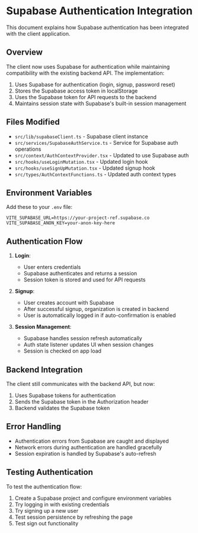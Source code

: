 # Supabase Authentication Integration

This document explains how Supabase authentication has been integrated with the client application.

## Overview

The client now uses Supabase for authentication while maintaining compatibility with the existing backend API. The implementation:

1. Uses Supabase for authentication (login, signup, password reset)
2. Stores the Supabase access token in localStorage
3. Uses the Supabase token for API requests to the backend
4. Maintains session state with Supabase's built-in session management

## Files Modified

- `src/lib/supabaseClient.ts` - Supabase client instance
- `src/services/SupabaseAuthService.ts` - Service for Supabase auth operations
- `src/context/AuthContextProvider.tsx` - Updated to use Supabase auth
- `src/hooks/useLoginMutation.tsx` - Updated login hook
- `src/hooks/useSignUpMutation.tsx` - Updated signup hook
- `src/types/AuthContextFunctions.ts` - Updated auth context types

## Environment Variables

Add these to your `.env` file:

```
VITE_SUPABASE_URL=https://your-project-ref.supabase.co
VITE_SUPABASE_ANON_KEY=your-anon-key-here
```

## Authentication Flow

1. **Login**:

   - User enters credentials
   - Supabase authenticates and returns a session
   - Session token is stored and used for API requests

2. **Signup**:

   - User creates account with Supabase
   - After successful signup, organization is created in backend
   - User is automatically logged in if auto-confirmation is enabled

3. **Session Management**:
   - Supabase handles session refresh automatically
   - Auth state listener updates UI when session changes
   - Session is checked on app load

## Backend Integration

The client still communicates with the backend API, but now:

1. Uses Supabase tokens for authentication
2. Sends the Supabase token in the Authorization header
3. Backend validates the Supabase token

## Error Handling

- Authentication errors from Supabase are caught and displayed
- Network errors during authentication are handled gracefully
- Session expiration is handled by Supabase's auto-refresh

## Testing Authentication

To test the authentication flow:

1. Create a Supabase project and configure environment variables
2. Try logging in with existing credentials
3. Try signing up a new user
4. Test session persistence by refreshing the page
5. Test sign out functionality

